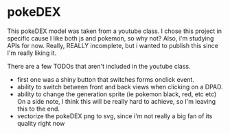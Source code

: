 # pokeDEX
This pokeDEX model was taken from a youtube class. I chose this project in specific cause I like both js and pokemon, so why not? Also, i'm studying APIs for now.
Really, REALLY incomplete, but i wanted to publish this since I'm really liking it.

There are a few TODOs that aren't included in the youtube class.</br>

<ul>
  <li>first one was a shiny button that switches forms onclick event.</li>
<li>ability to switch between front and back views when clicking on a DPAD.</li>
<li>ability to change the generation sprite (ie pokemon black, red, etc etc) </li>
 On a side note, I think this will be really hard to achieve, so I'm leaving this to the end.
<li>vectorize the pokeDEX png to svg, since i'm not really a big fan of its quality right now</li> </ul>
